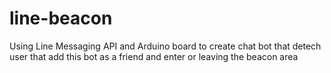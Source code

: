 # line-beacon

Using Line Messaging API and Arduino board to create chat bot that detech user that add this bot as a friend and enter or leaving the beacon area
